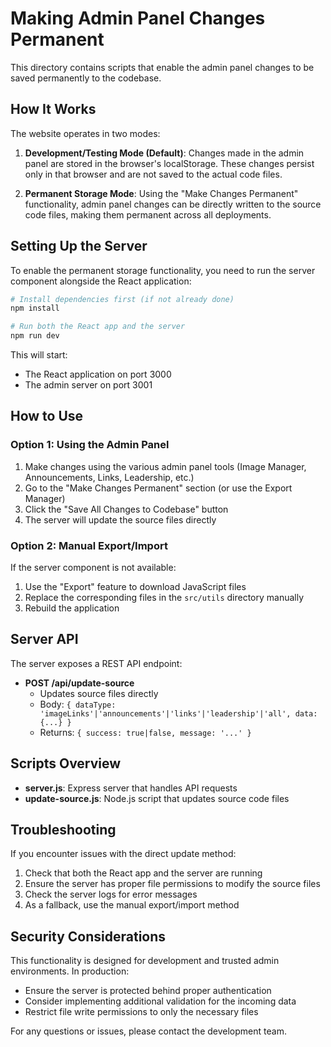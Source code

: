 # Making Admin Panel Changes Permanent

This directory contains scripts that enable the admin panel changes to be saved permanently to the codebase.

## How It Works

The website operates in two modes:

1. **Development/Testing Mode (Default)**: Changes made in the admin panel are stored in the browser's localStorage. These changes persist only in that browser and are not saved to the actual code files.

2. **Permanent Storage Mode**: Using the "Make Changes Permanent" functionality, admin panel changes can be directly written to the source code files, making them permanent across all deployments.

## Setting Up the Server

To enable the permanent storage functionality, you need to run the server component alongside the React application:

```bash
# Install dependencies first (if not already done)
npm install

# Run both the React app and the server
npm run dev
```

This will start:
- The React application on port 3000
- The admin server on port 3001

## How to Use

### Option 1: Using the Admin Panel

1. Make changes using the various admin panel tools (Image Manager, Announcements, Links, Leadership, etc.)
2. Go to the "Make Changes Permanent" section (or use the Export Manager)
3. Click the "Save All Changes to Codebase" button
4. The server will update the source files directly

### Option 2: Manual Export/Import

If the server component is not available:

1. Use the "Export" feature to download JavaScript files
2. Replace the corresponding files in the `src/utils` directory manually
3. Rebuild the application

## Server API

The server exposes a REST API endpoint:

- **POST /api/update-source**
  - Updates source files directly
  - Body: `{ dataType: 'imageLinks'|'announcements'|'links'|'leadership'|'all', data: {...} }`
  - Returns: `{ success: true|false, message: '...' }`

## Scripts Overview

- **server.js**: Express server that handles API requests
- **update-source.js**: Node.js script that updates source code files

## Troubleshooting

If you encounter issues with the direct update method:

1. Check that both the React app and the server are running
2. Ensure the server has proper file permissions to modify the source files
3. Check the server logs for error messages
4. As a fallback, use the manual export/import method

## Security Considerations

This functionality is designed for development and trusted admin environments. In production:

- Ensure the server is protected behind proper authentication
- Consider implementing additional validation for the incoming data
- Restrict file write permissions to only the necessary files

For any questions or issues, please contact the development team.